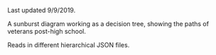 Last updated 9/9/2019.

A sunburst diagram working as a decision tree, showing the paths of veterans post-high school.

Reads in different hierarchical JSON files.
